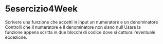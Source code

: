# 5esercizio4Week
Scrivere una funzione che accetti in input un numeratore e un denominatore
Controlli che il numeratore e il denominatore non siano null
Usare la funzione appena scritta in due blocchi di codice dove si cattura l'eventuale eccezione.